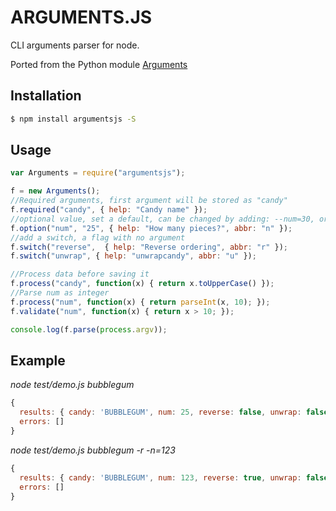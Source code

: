 # ARGUMENTS.JS

CLI arguments parser for node.

Ported from the Python module [Arguments](https://github.com/oskarnyqvist/arguments "Arguments python")

## Installation

```bash
$ npm install argumentsjs -S
```

## Usage

```javascript
var Arguments = require("argumentsjs");

f = new Arguments();
//Required arguments, first argument will be stored as "candy"
f.required("candy", { help: "Candy name" });
//optional value, set a default, can be changed by adding: --num=30, or -n=30
f.option("num", "25", { help: "How many pieces?", abbr: "n" });
//add a switch, a flag with no argument
f.switch("reverse",  { help: "Reverse ordering", abbr: "r" });
f.switch("unwrap", { help: "unwrapcandy", abbr: "u" });

//Process data before saving it
f.process("candy", function(x) { return x.toUpperCase() });
//Parse num as integer
f.process("num", function(x) { return parseInt(x, 10); });
f.validate("num", function(x) { return x > 10; });

console.log(f.parse(process.argv));
```

## Example

*node test/demo.js bubblegum*

```javascript
{
  results: { candy: 'BUBBLEGUM', num: 25, reverse: false, unwrap: false },
  errors: []
}
```

*node test/demo.js bubblegum -r -n=123*

```javascript
{
  results: { candy: 'BUBBLEGUM', num: 123, reverse: true, unwrap: false },
  errors: []
}
```
